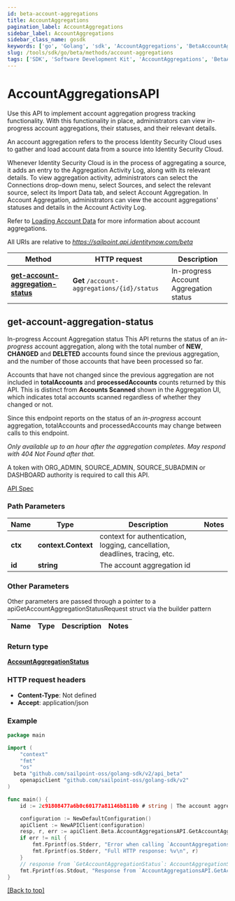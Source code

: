 ```yaml
---
id: beta-account-aggregations
title: AccountAggregations
pagination_label: AccountAggregations
sidebar_label: AccountAggregations
sidebar_class_name: gosdk
keywords: ['go', 'Golang', 'sdk', 'AccountAggregations', 'BetaAccountAggregations'] 
slug: /tools/sdk/go/beta/methods/account-aggregations
tags: ['SDK', 'Software Development Kit', 'AccountAggregations', 'BetaAccountAggregations']
---
```


# AccountAggregationsAPI
  Use this API to implement account aggregation progress tracking functionality.
With this functionality in place, administrators can view in-progress account aggregations, their statuses, and their relevant details.

An account aggregation refers to the process Identity Security Cloud uses to gather and load account data from a source into Identity Security Cloud.

Whenever Identity Security Cloud is in the process of aggregating a source, it adds an entry to the Aggregation Activity Log, along with its relevant details.
To view aggregation activity, administrators can select the Connections drop-down menu, select Sources, and select the relevant source, select its Import Data tab, and select Account Aggregation.
In Account Aggregation, administrators can view the account aggregations&#39; statuses and details in the Account Activity Log.

Refer to [Loading Account Data](https://documentation.sailpoint.com/saas/help/accounts/loading_data.html) for more information about account aggregations.
 
All URIs are relative to *https://sailpoint.api.identitynow.com/beta*

Method | HTTP request | Description
------------- | ------------- | -------------
[**get-account-aggregation-status**](#get-account-aggregation-status) | **Get** `/account-aggregations/{id}/status` | In-progress Account Aggregation status


## get-account-aggregation-status
In-progress Account Aggregation status
This API returns the status of an *in-progress* account aggregation, along with the total number of **NEW**, **CHANGED** and **DELETED** accounts found since the previous aggregation, and the number of those accounts that have been processed so far.

Accounts that have not changed since the previous aggregation are not included in **totalAccounts** and **processedAccounts** counts returned by this API. This is distinct from **Accounts Scanned** shown in the Aggregation UI, which indicates total accounts scanned regardless of whether they changed or not.

Since this endpoint reports on the status of an *in-progress* account aggregation, totalAccounts and processedAccounts may change between calls to this endpoint.

*Only available up to an hour after the aggregation completes. May respond with *404 Not Found* after that.*

A token with ORG_ADMIN, SOURCE_ADMIN, SOURCE_SUBADMIN or DASHBOARD authority is required to call this API.

[API Spec](https://developer.sailpoint.com/docs/api/beta/get-account-aggregation-status)

### Path Parameters


Name | Type | Description  | Notes
------------- | ------------- | ------------- | -------------
**ctx** | **context.Context** | context for authentication, logging, cancellation, deadlines, tracing, etc.
**id** | **string** | The account aggregation id | 

### Other Parameters

Other parameters are passed through a pointer to a apiGetAccountAggregationStatusRequest struct via the builder pattern


Name | Type | Description  | Notes
------------- | ------------- | ------------- | -------------


### Return type

[**AccountAggregationStatus**](../models/account-aggregation-status)

### HTTP request headers

- **Content-Type**: Not defined
- **Accept**: application/json

### Example

```go
package main

import (
	"context"
	"fmt"
	"os"
  beta "github.com/sailpoint-oss/golang-sdk/v2/api_beta"
	openapiclient "github.com/sailpoint-oss/golang-sdk/v2"
)

func main() {
    id := 2c91808477a6b0c60177a81146b8110b # string | The account aggregation id # string | The account aggregation id

	configuration := NewDefaultConfiguration()
	apiClient := NewAPIClient(configuration)
	resp, r, err := apiClient.Beta.AccountAggregationsAPI.GetAccountAggregationStatus(context.Background(), id).Execute()
	if err != nil {
		fmt.Fprintf(os.Stderr, "Error when calling `AccountAggregationsAPI.GetAccountAggregationStatus``: %v\n", err)
		fmt.Fprintf(os.Stderr, "Full HTTP response: %v\n", r)
	}
	// response from `GetAccountAggregationStatus`: AccountAggregationStatus
	fmt.Fprintf(os.Stdout, "Response from `AccountAggregationsAPI.GetAccountAggregationStatus`: %v\n", resp)
}
```

[[Back to top]](#)

